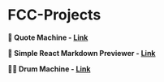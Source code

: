 # FCC-Projects
**🏸 Quote Machine - [Link](https://karanpatel1005.github.io/FCC-Projects/Quote%20Machine/)**

**📝 Simple React Markdown Previewer - [Link](https://karanpatel1005.github.io/FCC-Projects/simple-react-markdown-previewer/build/index.html)**

**🥁🎶 Drum Machine - [Link](https://karanpatel1005.github.io/FCC-Projects/drum-machine/)**
